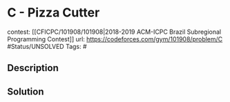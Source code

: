 # C - Pizza Cutter

contest: [[CFICPC/101908/101908|2018-2019 ACM-ICPC Brazil Subregional Programming Contest]]
url: https://codeforces.com/gym/101908/problem/C
#Status/UNSOLVED
Tags: #

## Description

## Solution

